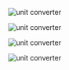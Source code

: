 
![unit converter](https://github.com/vinayvanka/M1_Unit_Converter_Util/blob/main/6_ImagesAndVideos/unit-converter-1.jpeg)

![unit converter](https://github.com/vinayvanka/M1_Unit_Converter_Util/tree/main/6_ImagesAndVideos#:~:text=yesterday-,unit%2Dconverter.jpeg,-added)

![unit converter](https://github.com/vinayvanka/M1_Unit_Converter_Util/tree/main/6_ImagesAndVideos#:~:text=unit_conversion_utility.png)

![unit converter](https://github.com/vinayvanka/M1_Unit_Converter_Util/blob/main/6_ImagesAndVideos/unit-converter.jpeg)
